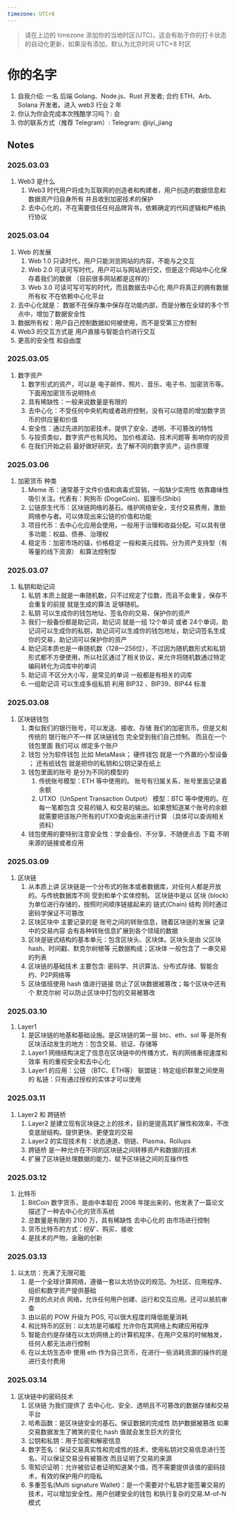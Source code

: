 ```yaml
---
timezone: UTC+8
---
```


> 请在上边的 timezone 添加你的当地时区(UTC)，这会有助于你的打卡状态的自动化更新，如果没有添加，默认为北京时间 UTC+8 时区

# 你的名字

1. 自我介绍: 一名 后端 Golang、Node.js、Rust 开发者; 合约 ETH、Arb、Solana 开发者。进入 web3 行业 2 年
2. 你认为你会完成本次残酷学习吗？: 会
3. 你的联系方式（推荐 Telegram）: Telegram: @iyi_jiang

## Notes

<!-- Content_START -->

### 2025.03.03

1. Web3 是什么
   1. Web3 时代用户将成为互联网的创造者和构建者，用户创造的数据信息和数据资产归自身所有 并且收到加密技术的保护
   2. 去中心化的，不在需要信任任何品牌背书，依赖确定的代码逻辑和严格执行协议

### 2025.03.04

1. Web 的发展
   1. Web 1.0 只读时代，用户只能浏览网站的内容，不能与之交互
   2. Web 2.0 可读可写时代，用户可以与网站进行交，但是这个网站中心化保存着我们的数据 （目前很多网站都是这样的）
   3. Web 3.0 可读可写可写的时代，而且数据去中心化 用户将真正的拥有数据所有权 不在依赖中心化平台
2. 去中心化就是： 数据不在保存集中保存在功能内部，而是分散在全球的多个节点中，增加了数据安全性
3. 数据所有权：用户自己控制数据如何被使用，而不是受第三方控制
4. Web3 的交互方式是 用户直接与智能合约进行交互
5. 更高的安全性 和自由度

### 2025.03.05

1. 数字资产
   1. 数字形式的资产，可以是 电子邮件、照片、音乐、电子书、加密货币等。下面用加密货币说明特点
   2. 具有稀缺性：一般来说数量是有限的
   3. 去中心化：不受任何中央机构或者政府控制，没有可以随意的增加数字货币的供应量和价值
   4. 安全性：通过先进的加密技术，提供了安全、透明、不可篡改的特性
   5. 与投资类似，数字资产也有风险。 加价格波动、技术问题等 影响你的投资
   6. 在我们开始之前 最好做好研究，去了解不同的数字资产，运作原理

### 2025.03.06

1. 加密货币 种类
   1. Meme 币：通常基于文件价值和病毒式营销，一般缺少实用性 依靠趣味性吸引关注。代表有：狗狗币 (DogeCoin)、狐狸币(Shibi)
   2. 公链原生代币：区块链网络的基石。维护网络安全，支付交易费用，激励网络参与者。可以体现出来公链的价值和功能
   3. 项目代币：去中心化应用会使用，一般用于治理和收益分配。可以具有很多功能：权益、债券、治理权
   4. 稳定币：加密市场的锚，价格稳定 一般和美元挂钩。分为资产支持型（有等量的线下资源） 和算法控制型

### 2025.03.07

1. 私钥和助记词
   1. 私钥 本质上就是一串随机数，只不过规定了位数，而且不会重复，保存不会重复的前提 就是生成的算法 足够随机。
   2. 私钥 可以生成你的钱包地址、签名你的交易、保护你的资产
   3. 我们一般备份都是助记词，助记词 就是一组 12个单词 或者 24个单词，助记词可以生成你的私钥，助记词可以生成你的钱包地址，助记词签名生成你的交易，助记词可以保护你的资产
   4. 助记词本质也是一串随机数（128—256位），不过因为随机数形式和私钥形式都不方便使用，所以社区通过了相关协议，来允许将随机数通过特定编码转化为词库中的单词
   5. 助记词 不区分大小写，是常见的单词 一般都是有相关的词库
   6. 一组助记词 可以生成多组私钥  利用 BIP32 、BIP39、BIP44 标准

### 2025.03.08

1. 区块链钱包
   1. 类似我们的银行账号，可以发送、接收、存储 我们的加密货币。但是又和传统的 银行账户不一样 区块链钱包 完全受到我们自己控制。 而且在一个钱包里面 我们可以 绑定多个账户
   2. 钱包 分为软件钱包 比如 MetaMask； 硬件钱包 就是一个外置的小型设备 ； 还有纸钱包 就是把你的私钥和公钥记录在纸上
   3. 钱包里面的账号 是分为不同的模型的
      1. 传统账号模型：ETH 等中使用的。 账号有归属关系，账号里面记录着余额
      2. UTXO（UnSpent Transaction Outpot） 模型：BTC 等中使用的。在每一笔都包含 交易的输入 和交易的输出。如果想知道某个账号的余额 就需要把该账户所有的UTXO查询出来进行计算 （具体可以查询相关资料）
   4. 钱包使用的要特别注意安全性：学会备份、不分享、不随便点击 下载 不明来源的链接或者应用

### 2025.03.09

1. 区块链
   1. 从本质上讲 区块链是一个分布式的账本或者数据库，对任何人都是开放的。与传统数据库不同 受到和单个实体控制。 区块链中是以 区块 (block) 为单位进行存储的，按照时间顺序链接起来的 链式(Chain) 结构 同时通过密码学保证不可篡改
   2. 区块区块中 主要记录的是 账号之间的转账信息，随着区块链的发展 记录中的交易内容 会有各种转账信息扩展到各个领域的数据
   3. 区块是链式结构的基本单元：包含区块头、区块体。区块头是由 父区块 hash、时间戳、默克尔树根等 元数据构成；区块体 一般包含了 一串交易的列表
   4. 区块链的基础技术 主要包含: 密码学、共识算法、分布式存储、智能合约、P2P网络等
   5. 区块值班使用 hash 值进行链接 防止了区块数据被篡改；每个区块中还有个 默克尔树 可以防止区块中打包的交易被篡改

### 2025.03.10

1. Layer1
   1. 是区块链的地基和基础设施。是区块链的第一层 btc、eth、sol 等 是所有区块活动发生的地方：包含交易、验证、存储等
   2. Layer1 网络结构决定了信息在区块链中的传播方式，有的网络重视速度和效率 有的重视安全和去中心化
   3. Layer1 的应用：公链 （BTC、ETH等） 联盟链：特定组织群里之间使用的 私链：只有通过授权的实体才可以使用

### 2025.03.11

1. Layer2 和 跨链桥
   1. Layer2 是建立现有区块链之上的技术，目的是提高其扩展性和效率，不改变底层结构。提供更快、更便宜的交易
   2. Layer2 的实现技术有：状态通道、侧链、Plasma、Rollups
   3. 跨链桥 是一种允许在不同的区块链之间转移资产和数据的技术
   4. 扩展了区块链处理数据的能力，赋予区块链之间的互操作性

### 2025.03.12

1. 比特币
   1. BitCoin 数字货币，是由中本聪在 2008 年提出来的，他发表了一篇论文 描述了一种去中心化的货币系统
   2. 总数量是有限的 2100 万，具有稀缺性 去中心化的 由市场进行控制
   3. 货币比特币的方式：挖矿、购买、接收
   4. 是技术的产物，金融的创新

### 2025.03.13

1. 以太坊：充满了无限可能
   1. 是一个全球计算网络，遵循一套以太坊协议的规范。为社区、应用程序、组织和数字资产提供基础
   2. 开放的点对点 网络，允许任何用户创建、运行和交互应用。还可以抵抗审查
   3. 由以前的 POW 升级为 POS, 可以很大程度的降低能量消耗
   4. 和比特币的区别：以太坊是可编程 允许你在其网络上构建应用程序
   5. 智能合约是存储在以太坊网络上的计算机程序，在用户交易的时候触发，任何人都无法进行控制
   6. 在以太坊生态中 使用 eth 作为自己货币，在进行一些消耗资源的操作的是进行支付费用

### 2025.03.14

1. 区块链中的密码技术
   1. 区块链 为我们提供了 去中心化、安全、透明且不可篡改的数据存储和交易平台
   2. 哈希函数：是区块链安全的基石。保证数据的完成性 防护数据被篡改 如果交易数据发生了微笑的变化 hash 值就会发生巨大的变化
   3. 公钥和私钥：用于加密和解密信息
   4. 数字签名：保证交易真实性和完成性的技术，使用私钥对交易信息进行签名、可以保证交易没有被篡改 而且证明了交易的来源
   5. 零知识证明：允许被验证者证明知道某个值，而不需要提供该值的密码技术，有效的保护用户的隐私
   6. 多重签名(Multi signature Wallet)：是一个需要对个私钥才能签署交易的技术，可以增加安全性。用户创建安全的钱包 和执行复杂的交易.M-of-N 模式

<!-- Content_END -->
